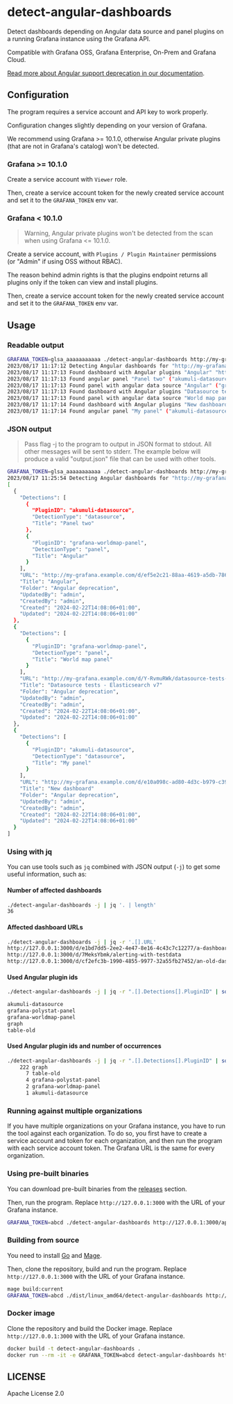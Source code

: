 # detect-angular-dashboards

Detect dashboards depending on Angular data source and panel plugins on a running Grafana instance using the Grafana API.

Compatible with Grafana OSS, Grafana Enterprise, On-Prem and Grafana Cloud.

[Read more about Angular support deprecation in our documentation](https://grafana.com/docs/grafana/latest/developers/angular_deprecation/).

## Configuration

The program requires a service account and API key to work properly.

Configuration changes slightly depending on your version of Grafana.

We recommend using Grafana >= 10.1.0, otherwise Angular private plugins (that are not in Grafana's catalog) won't be detected.

### Grafana >= 10.1.0

Create a service account with `Viewer` role.

Then, create a service account token for the newly created service account and set it to the `GRAFANA_TOKEN` env var.

### Grafana < 10.1.0

> Warning, Angular private plugins won't be detected from the scan when using Grafana <= 10.1.0.

Create a service account, with `Plugins / Plugin Maintainer` permissions (or "Admin" if using OSS without RBAC).

The reason behind admin rights is that the plugins endpoint returns all plugins only if the token can view and install plugins.

Then, create a service account token for the newly created service account and set it to the `GRAFANA_TOKEN` env var.

## Usage

### Readable output

```bash
GRAFANA_TOKEN=glsa_aaaaaaaaaaa ./detect-angular-dashboards http://my-grafana.example.com/api
2023/08/17 11:17:12 Detecting Angular dashboards for "http://my-grafana.example.com/api"
2023/08/17 11:17:13 Found dashboard with Angular plugins "Angular" "http://my-grafana.example.com/d/ef5e2c21-88aa-4619-a5db-786cc1dd37a9/angular":
2023/08/17 11:17:13 Found angular panel "Panel two" ("akumuli-datasource")
2023/08/17 11:17:13 Found panel with angular data source "Angular" ("grafana-worldmap-panel")
2023/08/17 11:17:13 Found dashboard with Angular plugins "Datasource tests - Elasticsearch v7" "http://my-grafana.example.com/d/Y-RvmuRWk/datasource-tests-elasticsearch-v7":
2023/08/17 11:17:13 Found panel with angular data source "World map panel" ("grafana-worldmap-panel")
2023/08/17 11:17:14 Found dashboard with Angular plugins "New dashboard" "http://my-grafana.example.com/d/e10a098c-ad80-4d3c-b979-c39a4ce41183/new-dashboard":
2023/08/17 11:17:14 Found angular panel "My panel" ("akumuli-datasource")
```

### JSON output

> Pass flag -j to the program to output in JSON format to stdout. All other messages will be sent to stderr.
> The example below will produce a valid "output.json" file that can be used with other tools.

```bash
GRAFANA_TOKEN=glsa_aaaaaaaaaaa ./detect-angular-dashboards http://my-grafana.example.com/api | tee output.json
2023/08/17 11:25:54 Detecting Angular dashboards for "http://my-grafana.example.com/api"
[
  {
    "Detections": [
      {
        "PluginID": "akumuli-datasource",
        "DetectionType": "datasource",
        "Title": "Panel two"
      },
      {
        "PluginID": "grafana-worldmap-panel",
        "DetectionType": "panel",
        "Title": "Angular"
      }
    ],
    "URL": "http://my-grafana.example.com/d/ef5e2c21-88aa-4619-a5db-786cc1dd37a9/angular",
    "Title": "Angular",
    "Folder": "Angular deprecation",
    "UpdatedBy": "admin",
    "CreatedBy": "admin",
    "Created": "2024-02-22T14:08:06+01:00",
    "Updated": "2024-02-22T14:08:06+01:00"
  },
  {
    "Detections": [
      {
        "PluginID": "grafana-worldmap-panel",
        "DetectionType": "panel",
        "Title": "World map panel"
      }
    ],
    "URL": "http://my-grafana.example.com/d/Y-RvmuRWk/datasource-tests-elasticsearch-v7",
    "Title": "Datasource tests - Elasticsearch v7"
    "Folder": "Angular deprecation",
    "UpdatedBy": "admin",
    "CreatedBy": "admin",
    "Created": "2024-02-22T14:08:06+01:00",
    "Updated": "2024-02-22T14:08:06+01:00"
  },
  {
    "Detections": [
      {
        "PluginID": "akumuli-datasource",
        "DetectionType": "datasource",
        "Title": "My panel"
      }
    ],
    "URL": "http://my-grafana.example.com/d/e10a098c-ad80-4d3c-b979-c39a4ce41183/new-dashboard",
    "Title": "New dashboard"
    "Folder": "Angular deprecation",
    "UpdatedBy": "admin",
    "CreatedBy": "admin",
    "Created": "2024-02-22T14:08:06+01:00",
    "Updated": "2024-02-22T14:08:06+01:00"
  }
]
```

### Using with jq

You can use tools such as `jq` combined with JSON output (`-j`) to get some useful information, such as:

#### Number of affected dashboards

```bash
./detect-angular-dashboards -j | jq '. | length'
36
```

#### Affected dashboard URLs

```bash
./detect-angular-dashboards -j | jq -r '.[].URL'
http://127.0.0.1:3000/d/e1bd7dd5-2ee2-4e47-8e16-4c43c7c12277/a-dashboard-that-contains-some-angular-plugins
http://127.0.0.1:3000/d/7MeksYbmk/alerting-with-testdata
http://127.0.0.1:3000/d/cf2efc3b-1990-4855-9977-32a55fb27452/an-old-dashboard
```

#### Used Angular plugin ids

```bash
./detect-angular-dashboards -j | jq -r ".[].Detections[].PluginID" | sort | uniq

akumuli-datasource
grafana-polystat-panel
grafana-worldmap-panel
graph
table-old
```

#### Used Angular plugin ids and number of occurrences

```bash
./detect-angular-dashboards -j | jq -r ".[].Detections[].PluginID" | sort | uniq -c | sort -nr
    222 graph
      7 table-old
      4 grafana-polystat-panel
      2 grafana-worldmap-panel
      1 akumuli-datasource
```

### Running against multiple organizations

If you have multiple organizations on your Grafana instance, you have to run the tool against each organization.
To do so, you first have to create a service account and token for each organization, and then
run the program with each service account token. The Grafana URL is the same for every organization.

### Using pre-built binaries

You can download pre-built binaries from the [releases](https://github.com/grafana/detect-angular-dashboards/releases) section.

Then, run the program. Replace `http://127.0.0.1:3000` with the URL of your Grafana instance.

```bash
GRAFANA_TOKEN=abcd ./detect-angular-dashboards http://127.0.0.1:3000/api
```

### Building from source

You need to install [Go](https://go.dev) and [Mage](https://magefile.org/).

Then, clone the repository, build and run the program. Replace `http://127.0.0.1:3000` with the URL of your Grafana instance.

```bash
mage build:current
GRAFANA_TOKEN=abcd ./dist/linux_amd64/detect-angular-dashboards http://127.0.0.1:3000/api
```

### Docker image

Clone the repository and build the Docker image. Replace `http://127.0.0.1:3000` with the URL of your Grafana instance.

```bash
docker build -t detect-angular-dashboards .
docker run --rm -it -e GRAFANA_TOKEN=abcd detect-angular-dashboards http://172.17.0.1:3000/api
```

## LICENSE

Apache License 2.0
